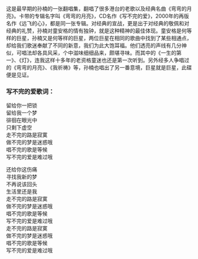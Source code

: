 

这是最早期的孙楠的一张翻唱集，翻唱了很多港台的老歌以及经典名曲《弯弯的月亮》。卡带的专辑名字叫《弯弯的月亮》，CD名作《写不完的爱》，2000年的再版名作《远飞的心》，都是同一张专辑。对经典的宣战，更是出于对经典的敬佩和对经典的礼赞，孙楠对童安格的情有独钟，就是这种精神的最佳体现。童安格是何等样的巨星，孙楠又是何等样的巨星，两位巨星在相同的歌曲中找到了某些相通点，却给我们歌迷奉献了不同的新意，我们为此大饱耳福。他们透亮的声线有几分神似，可唱法却各具风采，个中滋味细细品来，颇堪寻味。而其中的《一生的第一》、《灯》，连我这样十多年的老资格童迷也还是第一次听到。另外经多人争唱过的《弯弯的月亮》、《我祈祷》等，孙楠也唱出了另一番意境，巨星就是巨星，此碟便是见证。

### 写不完的爱歌词：

留给你一把锁  
留给我一个梦  
徘徊在眼光中  
只剩下虚空  
走不完的路是寂寞  
做不完的梦是迷惑哦  
唱不完的歌是等候  
写不完的爱是难过哦

还给你这伤痛  
寻找我新的梦  
不再说该回头  
生活里还是我  
走不完的路是寂寞  
做不完的梦是迷惑哦  
唱不完的歌是等候  
写不完的爱是难过哦  
走不完的路是寂寞  
做不完的梦是迷惑哦  
唱不完的歌是等候  
写不完的爱是难过哦

